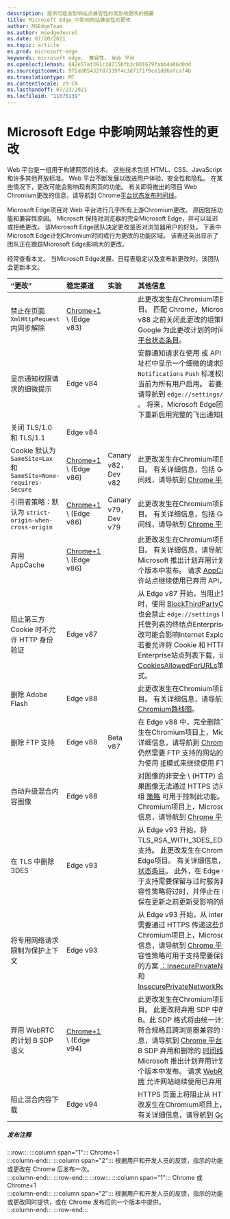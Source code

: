 ```yaml
---
description: 提供可能会影响站点兼容性的高影响更改的摘要
title: Microsoft Edge 中影响网站兼容性的更改
author: MSEdgeTeam
ms.author: msedgedevrel
ms.date: 07/20/2021
ms.topic: article
ms.prod: microsoft-edge
keywords: microsoft edge， 兼容性， Web 平台
ms.openlocfilehash: 842e57af361c18715bfb3c001679fabb4a86d0dd
ms.sourcegitcommit: 9f5dd05432f87339f4c3d71f1f9ce1d06afcaf4b
ms.translationtype: MT
ms.contentlocale: zh-CN
ms.lasthandoff: 07/23/2021
ms.locfileid: "11675139"
---
```

# <a name="site-compatibility-impacting-changes-coming-to-microsoft-edge"></a>Microsoft Edge 中影响网站兼容性的更改  

Web 平台是一组用于构建网页的技术。  这些技术包括 HTML、CSS、JavaScript 和许多其他开放标准。  Web 平台不断发展以改进用户体验、安全性和隐私。  在某些情况下，更改可能会影响现有网页的功能。  有关即将推出的项目 Web Chromium更改的信息，请导航到 Chrome[平台状态发布时间线][ChromestatusFeaturesSchedule]。  

Microsoft Edge项目对 Web 平台进行几乎所有上游Chromium更改。  原因包括功能和兼容性原因。  Microsoft 保持对浏览器的完全Microsoft Edge，并可以延迟或拒绝更改。  该Microsoft Edge团队决定更改是否对浏览器用户的好处。  下表中Microsoft Edge计划Chromium时间或行为更改的功能区域。  该表还突出显示了团队正在跟踪Microsoft Edge影响大的更改。  

经常查看本文。  当Microsoft Edge发展、日程表稳定以及宣布新更改时，该团队会更新本文。  

| “更改” | 稳定渠道 | 实验 | 其他信息 |  
|:--- |:--- |:--- |:--- |
| 禁止在页面 `XmlHttpRequest` 内同步解除 | [Chrome+1](#release-comments) \ (Edge v83\)  |  | 此更改发生在Chromium项目上，Microsoft Edge项目。  匹配 Chrome，Microsoft Edge提供在 Edge v88 之前关闭此更改的组策略。  有关详细信息，包括 Google 为此更改计划的时间线，请导航到 [Chrome 平台状态条目][ChromestatusFeature4664843055398912]。  |  
| 显示通知权限请求的细微提示 | Edge v84 |  | 安静通知请求在使用 或 API 请求的网站通知权限的地址栏中显示一个细微的请求图标，以替换完整或 `Notifications` `Push` 标准权限飞出提示 UI。  此功能当前为所有用户启用。  若要选择退出安静通知请求，请导航到 `edge://settings/content/notifications` 。  将来，Microsoft Edge团队可能会探索在某些情况下重新启用完整的飞出通知提示。  |  
| 关闭 TLS/1.0 和 TLS/1.1 | Edge v84 |  |  |  
| Cookie 默认为 `SameSite=Lax` 和 `SameSite=None-requires-Secure` | [Chrome+1](#release-comments) \ (Edge v86\)   | Canary v82，Dev v82 | 此更改发生在Chromium项目上，Microsoft Edge项目。  有关详细信息，包括 Google 为此更改计划的时间线，请导航到 [Chrome 平台状态条目][ChromestatusFeature5088147346030592]。  |  
| 引用者策略：默认为 `strict-origin-when-cross-origin` | [Chrome+1](#release-comments) \ (Edge v86\)   | Canary v79，Dev v79 | 此更改发生在Chromium项目上，Microsoft Edge项目。  有关详细信息，包括 Google 为此更改计划的时间线，请导航到 [Chrome 平台状态条目][ChromestatusFeature6251880185331712]。  |  
| 弃用 AppCache | [Chrome+1](#release-comments) \ (Edge v86\)   |  | 此更改发生在Chromium项目上，Microsoft Edge项目。  有关详细信息，请导航到 [WebDev 文档][WebDevAppCacheRemoval]。  Microsoft 推出计划弃用计划计划在 Chrome 后的一个版本中发布。  请求 [AppCache OriginTrial 令牌][ChromeDevelopersOrigintrialsAppCacheOriginTrial] 允许站点继续使用已弃用 API，直到 Edge v90。  |  
| 阻止第三方 Cookie 时不允许 HTTP 身份验证  | Edge v87  |  | 从 Edge v87 开始，当阻止第三方请求的 Cookie 时，使用 [BlockThirdPartyCookies][DeployedgeMicrosoftEdgePoliciesBlockthirdpartycookies] 策略或 中的开关也会禁止 `edge://settings` HTTP 身份验证。 如果托管列表的终结点Enterprise HTTP[][DeployedgeEdgeIeModePoliciesConfigureUsingUseEnterpriseModeIeWebsiteListPolicy]身份验证，此更改可能会影响Internet Explorer模式站点列表下载。  若要允许将 Cookie 和 HTTP 身份验证同时用于Enterprise站点列表下载，请向[CookiesAllowedForURLs][DeployedgeMicrosoftEdgePoliciesCookiesallowedforurls]策略添加匹配的 URL 模式。  |
| 删除 Adobe Flash | Edge v88  |  | 此更改发生在Chromium项目上，Microsoft Edge项目。  有关详细信息，请导航到[Adobe Flash Chromium路线图][ChromiumFlashRoadmapSupportRemoved]。  | 
| 删除 FTP 支持 | Edge v88  | Beta v87 | 在 Edge v88 中，完全删除了 FTP 支持。  此更改发生在Chromium项目上，Microsoft Edge项目。  有关详细信息，请导航到 [Chrome 平台状态条目][ChromestatusFeature6246151319715840]。  具有仍然需要 FTP 支持的网站的企业可以通过将站点配置为使用 [IE][DeployedgeEdgeIeMode]模式来继续使用 FTP。  | 
| 自动升级混合内容图像 | Edge v88  |  | 对图像的非安全 \ (HTTP\) 会自动升级到 HTTPS;如果图像无法通过 HTTPS 访问，则图像下载将失败。 组 [策略][DeployedgeMicrosoftEdgePoliciesInsecurecontentallowedforurls] 可用于控制此功能。 此更改发生在Chromium项目上，Microsoft Edge项目。 有关详细信息，请导航到 [Chrome 平台状态条目][ChromestatusFeature4926989725073408]。  | 
| 在 TLS 中删除 3DES  | Edge v93  |  | 从 Edge v93 开始，将TLS_RSA_WITH_3DES_EDE_CBC_SHA密码套件的支持。 此更改发生在Chromium项目上，Microsoft Edge项目。 有关详细信息，请导航到 [Chrome 平台状态条目][ChromestatusFeature6678134168485888]。 此外，在 Edge v93 中，兼容性策略可用于支持需要保留与过时服务器的兼容性的方案。 此兼容性策略将过时，并停止在 Edge v95 中运行。 请确保在更新之前更新受影响的服务器。 |
| 将专用网络请求限制为保护上下文  | Edge v93  |  | 从 Edge v93 开始，从 internet (访问本地 intranet) 需要通过 HTTPS 传递这些页面。 此更改发生在Chromium项目上，Microsoft Edge项目。 有关详细信息，请导航到 [Chrome 平台状态条目][ChromestatusFeature5436853517811712]。 有两种兼容性策略可用于支持需要保留与非安全页面的兼容性的方案 [：InsecurePrivateNetworkRequestAllowed][DeployEdgeMicrosoftEdgePoliciesInsecurePrivateNetworkRequestAllowed] 和 [InsecurePrivateNetworkRequestAllowedForUrls][DeployEdgeMicrosoftEdgePoliciesInsecurePrivateNetworkRequestAllowedForUrls]。 |
| 弃用 WebRTC 的计划 B SDP 语义 | [Chrome+1](#release-comments) \ (Edge v94\)   |  | 此更改发生在Chromium项目上，Microsoft Edge项目。 此更改将弃用 SDP 中的旧会话 (协议) 称为计划 B。此 SDP 格式将由统一计划取代，统一计划是一种符合规格且跨浏览器兼容的 SDP 格式。 有关详细信息，请导航到 [Chrome 平台状态][ChromestatusFeature5823036655665152] 条目和 PSA：计划 B SDP 弃用和删除的 [时间线 - 请迁移到统一计划][PSADeprecateWebRTCPlanB]。 Microsoft 推出计划弃用计划计划在 Chrome 后的一个版本中发布。 请求 [WebRTC 计划 B 反向源试用令牌][ChromeDevelopersOrigintrialsWebRTCPlanBOriginTrial] 允许网站继续使用已弃用 API，直到 Edge v96。 |
| 阻止混合内容下载 | Edge v94  |  | HTTPS 页面上将阻止从 HTTP URL 下载文件。 此更改发生在Chromium项目上，Microsoft Edge项目。  有关详细信息，请导航到 [Google 安全博客条目][GoogleBlogSecurity20200206]。 |  

##### <a name="release-comments"></a>发布注释  

:::row:::
   :::column span="1":::
      Chrome+1  
   :::column-end:::
   :::column span="2":::
      根据用户和开发人员的反馈，指示的功能或更改在 Chrome 后发布一次。  
   :::column-end:::
:::row-end:::
:::row:::
   :::column span="1":::
      Chrome 或 Chrome+1  
   :::column-end:::
   :::column span="2":::
      根据用户和开发人员的反馈，指示的功能或更改同时提供，或在 Chrome 发布后的一个版本中提供。  
   :::column-end:::
:::row-end:::

<!-- links -->  

[DeployedgeEdgeIeMode]: /deployedge/edge-ie-mode "关于 IE 模式|Microsoft Docs"  
[DeployedgeEdgeIeModePoliciesConfigureUsingUseEnterpriseModeIeWebsiteListPolicy]: /deployedge/edge-ie-mode-policies#configure-using-the-use-the-enterprise-mode-ie-website-list-policy "使用&quot;使用 Enterprise 模式 IE 网站列表策略 - 配置 IE 模式策略&quot;|Microsoft Docs"  
[DeployedgeMicrosoftEdgePoliciesBlockthirdpartycookies]: /deployedge/microsoft-edge-policies#blockthirdpartycookies "BlockThirdPartyCookies - Microsoft Edge - 策略|Microsoft Docs"  
[DeployedgeMicrosoftEdgePoliciesCookiesallowedforurls]: /deployedge/microsoft-edge-policies#cookiesallowedforurls "CookiesAllowedForUrls - Microsoft Edge - 策略|Microsoft Docs"  
[DeployedgeMicrosoftEdgePoliciesInsecurecontentallowedforurls]:  /deployedge/microsoft-edge-policies#insecurecontentallowedforurls "InsecureContentAllowedForUrls - Microsoft Edge - 策略|Microsoft Docs"  
[DeployedgeMicrosoftEdgePoliciesSslversionmin]: /deployedge/microsoft-edge-policies#sslversionmin "SSLVersionMin - Microsoft Edge - 策略|Microsoft Docs"  
[DeployEdgeMicrosoftEdgePoliciesInsecurePrivateNetworkRequestAllowed]: /deployedge/microsoft-edge-policies#insecureprivatenetworkrequestsallowed "InsecurePrivateNetworkRequestsAllowed - Microsoft Edge - 策略|Microsoft Docs"
[DeployEdgeMicrosoftEdgePoliciesInsecurePrivateNetworkRequestAllowedForUrls]: /deployedge/microsoft-edge-policies#insecureprivatenetworkrequestsallowedforurls "InsecurePrivateNetworkRequestsAllowedForUrls - Microsoft Edge - 策略|Microsoft Docs"

[ChromestatusFeaturesSchedule]: https://www.chromestatus.com/features/schedule "发布时间线|Chrome 平台状态"  
[ChromestatusFeature4664843055398912]: https://chromestatus.com/feature/4664843055398912 "禁止在页面解除 JavaScript 中同步 XHR |Chrome 平台状态"  
[ChromestatusFeature4926989725073408]: https://chromestatus.com/feature/4926989725073408 "自动升级图像混合内容|Chrome 平台状态"  
[ChromestatusFeature5088147346030592]: https://chromestatus.com/feature/5088147346030592 "Cookie 默认为 SameSite=Lax |Chrome 平台状态"  
[ChromestatusFeature6246151319715840]: https://chromestatus.com/feature/6246151319715840 "弃用 FTP 支持|Chrome 平台状态"  
[ChromestatusFeature6251880185331712]: https://chromestatus.com/feature/6251880185331712 "引用器策略：默认为 strict-origin-when-cross-origin |Chrome 平台状态"  
[ChromestatusFeature6678134168485888]: https://chromestatus.com/feature/6678134168485888 "在 TLS 服务中删除 3DES |Chrome 平台状态"
[ChromestatusFeature5436853517811712]: https://chromestatus.com/feature/5436853517811712 "限制子源的专用网络请求，以确保安全上下文|Chrome 平台状态"
[ChromestatusFeature5823036655665152]: https://www.chromestatus.com/feature/5823036655665152 "[WebRTC]弃用和删除计划 B (已弃) |Chrome 平台状态"
[ChromiumFlashRoadmapSupportRemoved]: https://www.chromium.org/flash-roadmap#TOC-Flash-Support-Removed-from-Chromium-Target:-Chrome-88---Jan-2021- "Flash 支持已从目标Chromium (：Chrome 88+ - 2021 年 1 月 2021) - Flash 路线图|Chromium项目"  

[ChromeDevelopersOrigintrialsAppCacheOriginTrial]: https://developers.chrome.com/origintrials/#/view_trial/1776670052997660673 "AppCache OriginTrial 令牌|Chrome 开发人员"  
[ChromeDevelopersOrigintrialsWebRTCPlanBOriginTrial]: https://developer.chrome.com/origintrials/#/view_trial/3892235977954951169 "WebRTC 计划 B 反向源试用令牌|Chrome 开发人员"

[GoogleBlogSecurity20200206]: https://security.googleblog.com/2020/02/protecting-users-from-insecure_6.html "在 Google Chrome 中防止用户下载不安全 - Google Online 安全博客" 

[WebDevAppCacheRemoval]: https://web.dev/appcache-removal "准备 AppCache 删除|web.dev"  

[PSADeprecateWebRTCPlanB]: https://groups.google.com/g/discuss-webrtc/c/UBtZfawdIAA/m/-UVQQcubBQAJ "PSA：计划 B SDP 弃用和删除的时间线 - 请迁移到统一计划"

<!--todo:  cleanup links  -->  
